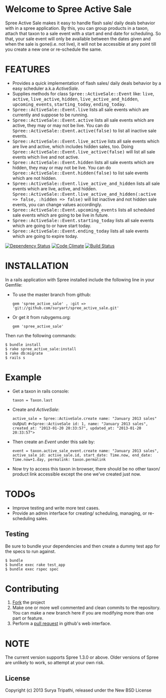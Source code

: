 Welcome to Spree Active Sale
============================

Spree Active Sale makes it easy to handle flash sale/ daily deals behavior with in a spree application. By this, you can group products in a taxon, attach that taxon to a sale event with a start and end date for scheduling. So that, your sale event will only be available between the dates given and when the sale is gone(i.e. not live), it will not be accessible at any point till you create a new one or re-schedule the same.


FEATURES
========

* Provides a quick implementation of flash sales/ daily deals behavior by a easy scheduler a.k.a *ActiveSale*.
* Supplies methods for class <tt>Spree::ActiveSale::Event</tt> like: <tt>live</tt>, <tt>active</tt>, <tt>live_active</tt>, <tt>hidden</tt>, <tt>live_active_and_hidden</tt>, <tt>upcoming_events</tt>, <tt>starting_today</tt>, <tt>ending_today</tt>.
* <tt>Spree::ActiveSale::Event.live</tt> lists all sale events which are currently and suppose to be running.
* <tt>Spree::ActiveSale::Event.active</tt> lists all sale events which are active, they may or may not be live. You can do <tt>Spree::ActiveSale::Event.active(false)</tt> to list all inactive sale events.
* <tt>Spree::ActiveSale::Event.live_active</tt> lists all sale events which are live and active, which includes hidden sales, too. Doing <tt>Spree::ActiveSale::Event.live_active(false)</tt> will list all sale events which live and not active.
* <tt>Spree::ActiveSale::Event.hidden</tt> lists all sale events which are hidden, they may or may not be live. You can do <tt>Spree::ActiveSale::Event.hidden(false)</tt> to list sale events which are not hidden.
* <tt>Spree::ActiveSale::Event.live_active_and_hidden</tt> lists all sale events which are live, active, and hidden. <tt>Spree::ActiveSale::Event.live_active_and_hidden(:active => false, :hidden => false)</tt> will list inactive and not hidden sale events, you can change values accordingly.
* <tt>Spree::ActiveSale::Event.upcoming_events</tt> lists all scheduled sale events which are going to be live in future.
* <tt>Spree::ActiveSale::Event.starting_today</tt> lists all sale events which are going to or have start today.
* <tt>Spree::ActiveSale::Event.ending_today</tt> lists all sale events which are going to expire today.


[![Dependency Status](https://gemnasium.com/suryart/spree_active_sale.png)](https://gemnasium.com/suryart/spree_active_sale)
[![Code Climate](https://codeclimate.com/badge.png)](https://codeclimate.com/github/suryart/spree_active_sale)
[![Build Status](https://travis-ci.org/suryart/spree_active_sale.png?branch=1-0-5)](undefined)

INSTALLATION
============

In a rails application with Spree installed include the following line in your Gemfile:
  * To use the master branch from github: 
    
      `gem 'spree_active_sale' , :git => 'git://github.com/suryart/spree_active_sale.git'`


  * Or get it from rubygems.org:
    

      `gem 'spree_active_sale'`

Then run the following commands: 

    $ bundle install
    $ rake spree_active_sale:install 
    $ rake db:migrate
    $ rails s 


Example
=======

* Get a taxon in rails console:
    
    `taxon = Taxon.last`

* Create and *ActiveSale*: 

    `active_sale = Spree::ActiveSale.create name: "January 2013 sales"`
  output: `#<Spree::ActiveSale id: 1, name: "January 2013 sales", created_at: "2013-01-20 20:33:57", updated_at: "2013-01-20 20:33:57">`

* Then create an *Event* under this sale by: 
    
    `event = taxon.active_sale_event.create name: "January 2013 sales", active_sale_id: active_sale.id, start_date: Time.now, end_date: Time.now+1.day, permalink: taxon.permalink `

* Now try to access this taxon in browser, there should be no other taxon/ product link accessible except the one we've created just now.


TODOs
=====

* Improve testing and write more test cases.
* Provide an admin interface for creating/ scheduling, managing, or re-scheduling sales.

Testing
-------

Be sure to bundle your dependencies and then create a dummy test app for the specs to run against.

    $ bundle
    $ bundle exec rake test_app
    $ bundle exec rspec spec

Contributing
============

1. [Fork](https://help.github.com/articles/fork-a-repo) the project
2. Make one or more well commented and clean commits to the repository. You can make a new branch here if you are modifying more than one part or feature.
3. Perform a [pull request](https://help.github.com/articles/using-pull-requests) in github's web interface.

NOTE
====

The current version supports Spree 1.3.0 or above. Older versions of Spree are unlikely to work, so attempt at your own risk.


License
---------
Copyright (c) 2013 Surya Tripathi, released under the New BSD License
